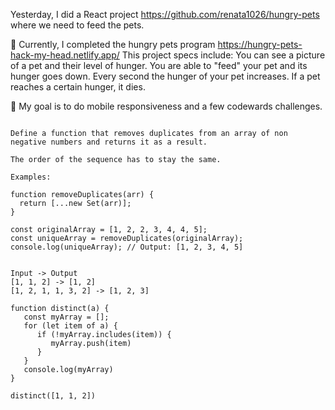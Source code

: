 Yesterday, I did a React project https://github.com/renata1026/hungry-pets where we need to feed the pets. 

📖 Currently, I completed the hungry pets program https://hungry-pets-hack-my-head.netlify.app/  This project specs include:
You can see a picture of a pet and their level of hunger. You are able to "feed" your pet and its hunger goes down. Every second the hunger of your pet increases. If a pet reaches a certain hunger, it dies.

🎯 My goal is to do mobile responsiveness and a few codewards challenges.

```

Define a function that removes duplicates from an array of non negative numbers and returns it as a result.

The order of the sequence has to stay the same.

Examples:

function removeDuplicates(arr) {
  return [...new Set(arr)];
}

const originalArray = [1, 2, 2, 3, 4, 4, 5];
const uniqueArray = removeDuplicates(originalArray);
console.log(uniqueArray); // Output: [1, 2, 3, 4, 5]


Input -> Output
[1, 1, 2] -> [1, 2]
[1, 2, 1, 1, 3, 2] -> [1, 2, 3]

function distinct(a) {
   const myArray = [];
   for (let item of a) {
      if (!myArray.includes(item)) {
         myArray.push(item)
      }
   }
   console.log(myArray) 
}

distinct([1, 1, 2])

```
